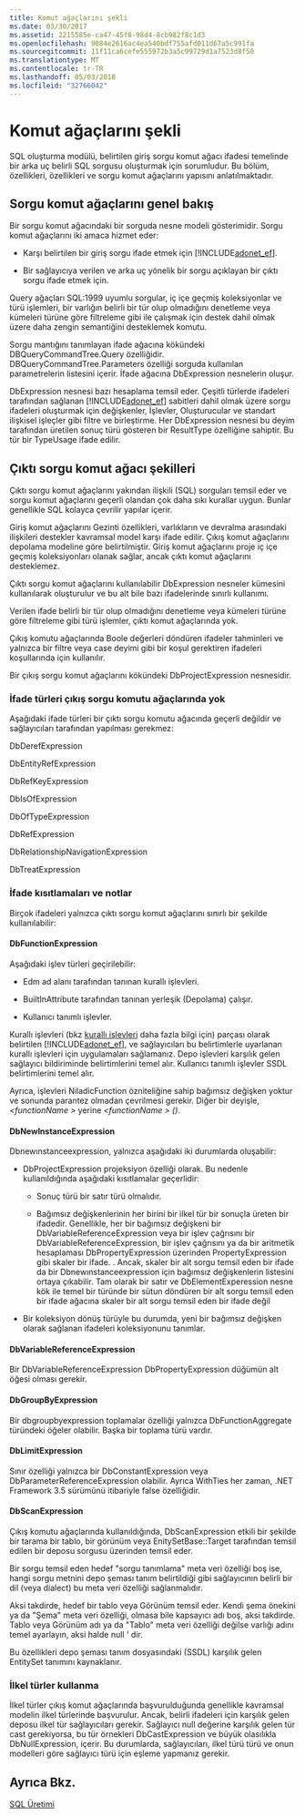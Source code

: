 ```yaml
---
title: Komut ağaçlarını şekli
ms.date: 03/30/2017
ms.assetid: 2215585e-ca47-45f8-98d4-8cb982f8c1d3
ms.openlocfilehash: 9084e2616ac4ea540bdf755afd011d67a5c991fa
ms.sourcegitcommit: 11f11ca6cefe555972b3a5c99729d1a7523d8f50
ms.translationtype: MT
ms.contentlocale: tr-TR
ms.lasthandoff: 05/03/2018
ms.locfileid: "32766042"
---
```

# <a name="the-shape-of-the-command-trees"></a>Komut ağaçlarını şekli
SQL oluşturma modülü, belirtilen giriş sorgu komut ağacı ifadesi temelinde bir arka uç belirli SQL sorgusu oluşturmak için sorumludur. Bu bölüm, özellikleri, özellikleri ve sorgu komut ağaçlarını yapısını anlatılmaktadır.  
  
## <a name="query-command-trees-overview"></a>Sorgu komut ağaçlarını genel bakış  
 Bir sorgu komut ağacındaki bir sorguda nesne modeli gösterimidir. Sorgu komut ağaçlarını iki amaca hizmet eder:  
  
-   Karşı belirtilen bir giriş sorgu ifade etmek için [!INCLUDE[adonet_ef](../../../../../includes/adonet-ef-md.md)].  
  
-   Bir sağlayıcıya verilen ve arka uç yönelik bir sorgu açıklayan bir çıktı sorgu ifade etmek için.  
  
 Query ağaçları SQL:1999 uyumlu sorgular, iç içe geçmiş koleksiyonlar ve türü işlemleri, bir varlığın belirli bir tür olup olmadığını denetleme veya kümeleri türüne göre filtreleme gibi ile çalışmak için destek dahil olmak üzere daha zengin semantiğini desteklemek komutu.  
  
 Sorgu mantığını tanımlayan ifade ağacına kökündeki DBQueryCommandTree.Query özelliğidir. DBQueryCommandTree.Parameters özelliği sorguda kullanılan parametrelerin listesini içerir. İfade ağacına DbExpression nesnelerin oluşur.  
  
 DbExpression nesnesi bazı hesaplama temsil eder. Çeşitli türlerde ifadeleri tarafından sağlanan [!INCLUDE[adonet_ef](../../../../../includes/adonet-ef-md.md)] sabitleri dahil olmak üzere sorgu ifadeleri oluşturmak için değişkenler, İşlevler, Oluşturucular ve standart ilişkisel işleçler gibi filtre ve birleştirme. Her DbExpression nesnesi bu deyim tarafından üretilen sonuç türü gösteren bir ResultType özelliğine sahiptir. Bu tür bir TypeUsage ifade edilir.  
  
## <a name="shapes-of-the-output-query-command-tree"></a>Çıktı sorgu komut ağacı şekilleri  
 Çıktı sorgu komut ağaçlarını yakından ilişkili (SQL) sorguları temsil eder ve sorgu komut ağaçlarını geçerli olandan çok daha sıkı kurallar uygun. Bunlar genellikle SQL kolayca çevrilir yapılar içerir.  
  
 Giriş komut ağaçlarını Gezinti özellikleri, varlıkların ve devralma arasındaki ilişkileri destekler kavramsal model karşı ifade edilir. Çıkış komut ağaçlarını depolama modeline göre belirtilmiştir. Giriş komut ağaçlarını proje iç içe geçmiş koleksiyonları olanak sağlar, ancak çıktı komut ağaçlarını desteklemez.  
  
 Çıktı sorgu komut ağaçlarını kullanılabilir DbExpression nesneler kümesini kullanılarak oluşturulur ve bu alt bile bazı ifadelerinde sınırlı kullanımı.  
  
 Verilen ifade belirli bir tür olup olmadığını denetleme veya kümeleri türüne göre filtreleme gibi türü işlemler, çıktı komut ağaçlarında yok.  
  
 Çıkış komutu ağaçlarında Boole değerleri döndüren ifadeler tahminleri ve yalnızca bir filtre veya case deyimi gibi bir koşul gerektiren ifadeleri koşullarında için kullanılır.  
  
 Bir çıkış sorgu komut ağaçlarını kökündeki DbProjectExpression nesnesidir.  
  
### <a name="expression-types-not-present-in-output-query-command-trees"></a>İfade türleri çıkış sorgu komutu ağaçlarında yok  
 Aşağıdaki ifade türleri bir çıktı sorgu komutu ağacında geçerli değildir ve sağlayıcıları tarafından yapılması gerekmez:  
  
 DbDerefExpression  
  
 DbEntityRefExpression  
  
 DbRefKeyExpression  
  
 DbIsOfExpression  
  
 DbOfTypeExpression  
  
 DbRefExpression  
  
 DbRelationshipNavigationExpression  
  
 DbTreatExpression  
  
### <a name="expression-restrictions-and-notes"></a>İfade kısıtlamaları ve notlar  
 Birçok ifadeleri yalnızca çıktı sorgu komut ağaçlarını sınırlı bir şekilde kullanılabilir:  
  
#### <a name="dbfunctionexpression"></a>DbFunctionExpression  
 Aşağıdaki işlev türleri geçirilebilir:  
  
-   Edm ad alanı tarafından tanınan kurallı işlevleri.  
  
-   BuiltInAttribute tarafından tanınan yerleşik (Depolama) çalışır.  
  
-   Kullanıcı tanımlı işlevler.  
  
 Kurallı işlevleri (bkz [kurallı işlevleri](../../../../../docs/framework/data/adonet/ef/language-reference/canonical-functions.md) daha fazla bilgi için) parçası olarak belirtilen [!INCLUDE[adonet_ef](../../../../../includes/adonet-ef-md.md)], ve sağlayıcıları bu belirtimlerle uyarlanan kurallı işlevleri için uygulamaları sağlamanız. Depo işlevleri karşılık gelen sağlayıcı bildiriminde belirtimlerini temel alır. Kullanıcı tanımlı işlevler SSDL belirtimlerini temel alır.  
  
 Ayrıca, işlevleri NiladicFunction özniteliğine sahip bağımsız değişken yoktur ve sonunda parantez olmadan çevrilmesi gerekir.  Diğer bir deyişle,  *\<functionName >* yerine  *\<functionName > ()*.  
  
#### <a name="dbnewinstanceexpression"></a>DbNewInstanceExpression  
 Dbnewınstanceexpression, yalnızca aşağıdaki iki durumlarda oluşabilir:  
  
-   DbProjectExpression projeksiyon özelliği olarak.  Bu nedenle kullanıldığında aşağıdaki kısıtlamalar geçerlidir:  
  
    -   Sonuç türü bir satır türü olmalıdır.  
  
    -   Bağımsız değişkenlerinin her birini bir ilkel tür bir sonuçla üreten bir ifadedir. Genellikle, her bir bağımsız değişkeni bir DbVariableReferenceExpression veya bir işlev çağrısını bir DbVariableReferenceExpression, bir işlev çağrısını ya da bir aritmetik hesaplaması DbPropertyExpression üzerinden PropertyExpression gibi skaler bir ifade. . Ancak, skaler bir alt sorgu temsil eden bir ifade da bir Dbnewınstanceexpression için bağımsız değişkenlerin listesini ortaya çıkabilir. Tam olarak bir satır ve DbElementExperession nesne kök ile temel bir türünde bir sütun döndüren bir alt sorgu temsil eden bir ifade ağacına skaler bir alt sorgu temsil eden bir ifade değil  
  
-   Bir koleksiyon dönüş türüyle bu durumda, yeni bir bağımsız değişken olarak sağlanan ifadeleri koleksiyonunu tanımlar.  
  
#### <a name="dbvariablereferenceexpression"></a>DbVariableReferenceExpression  
 Bir DbVariableReferenceExpression DbPropertyExpression düğümün alt öğesi olması gerekir.  
  
#### <a name="dbgroupbyexpression"></a>DbGroupByExpression  
 Bir dbgroupbyexpression toplamalar özelliği yalnızca DbFunctionAggregate türündeki öğeler olabilir. Başka bir toplama türü vardır.  
  
#### <a name="dblimitexpression"></a>DbLimitExpression  
 Sınır özelliği yalnızca bir DbConstantExpression veya DbParameterReferenceExpression olabilir. Ayrıca WithTies her zaman, .NET Framework 3.5 sürümünü itibariyle false özelliğidir.  
  
#### <a name="dbscanexpression"></a>DbScanExpression  
 Çıkış komutu ağaçlarında kullanıldığında, DbScanExpression etkili bir şekilde bir tarama bir tablo, bir görünüm veya EnitySetBase::Target tarafından temsil edilen bir deposu sorgusu üzerinden temsil eder.  
  
 Bir sorgu temsil eden hedef "sorgu tanımlama" meta veri özelliği boş ise, hangi sorgu metnini depo şeması tanım belirtildiği gibi sağlayıcının belirli bir dil (veya dialect) bu meta veri özelliği sağlanmalıdır.  
  
 Aksi takdirde, hedef bir tablo veya Görünüm temsil eder. Kendi şema önekini ya da "Şema" meta veri özelliği, olmasa bile kapsayıcı adı boş, aksi takdirde.  Tablo veya Görünüm adı ya da "Tablo" meta veri özelliği değilse varlığı adını temel ayarlayın, aksi halde null ' dir.  
  
 Bu özellikleri depo şeması tanım dosyasındaki (SSDL) karşılık gelen EntitySet tanımını kaynaklanır.  
  
### <a name="using-primitive-types"></a>İlkel türler kullanma  
 İlkel türler çıkış komut ağaçlarında başvurulduğunda genellikle kavramsal modelin ilkel türlerinde başvurulur. Ancak, belirli ifadeleri için karşılık gelen deposu ilkel tür sağlayıcıları gerekir. Sağlayıcı null değerine karşılık gelen tür cast gerekiyorsa, bu tür örnekleri DbCastExpression ve büyük olasılıkla DbNullExpression, içerir. Bu durumlarda, sağlayıcıları, ilkel türü türü ve onun modelleri göre sağlayıcı türü için eşleme yapmanız gerekir.  
  
## <a name="see-also"></a>Ayrıca Bkz.  
 [SQL Üretimi](../../../../../docs/framework/data/adonet/ef/sql-generation.md)
